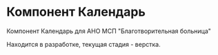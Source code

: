 # Компонент Календарь

Компонент Календарь для АНО МСП "Благотворительная больница"

Находится в разработке, текущая стадия - верстка.
